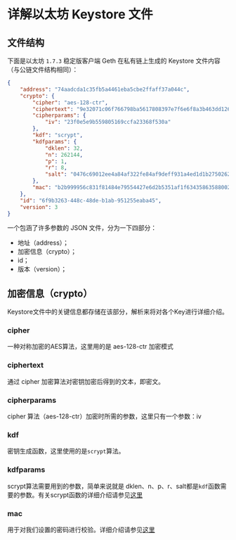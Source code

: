 # 详解以太坊 Keystore 文件

## 文件结构

下面是以太坊 `1.7.3` 稳定版客户端 Geth 在私有链上生成的 Keystore 文件内容（与公链文件结构相同）：

``` JSON
{
	"address": "74aadcda1c35fb5a4461eba5cbe2ffaff37a044c",
	"crypto": {
		"cipher": "aes-128-ctr",
		"ciphertext": "9e32071c06f766798ba5617808397e7f6e6f8a3b463dd126eef5e850a7d06bd3",
		"cipherparams": {
			"iv": "23f0e5e9b559805169ccfa23368f530a"
		},
		"kdf": "scrypt",
		"kdfparams": {
			"dklen": 32,
			"n": 262144,
			"p": 1,
			"r": 8,
			"salt": "0476c69012ee4a84af322fe84af9deff931a4ed1d1b275026224112829f49a08"
		},
		"mac": "b2b999956c831f81484e79554427e6d2b5351af1f63435863588002c9920e13e"
	},
	"id": "6f9b3263-448c-48de-b1ab-951255eaba45",
	"version": 3
}
```

一个包涵了许多参数的 JSON 文件，分为一下四部分：

- 地址（address）；
- 加密信息（crypto）；
- id；
- 版本（version）；

## 加密信息（crypto）

Keystore文件中的关键信息都存储在该部分，解析来将对各个Key进行详细介绍。

### cipher

一种对称加密的AES算法，这里用的是 aes-128-ctr 加密模式

### ciphertext
通过 cipher 加密算法对密钥加密后得到的文本，即密文。

### cipherparams
cipher 算法（aes-128-ctr）加密时所需的参数，这里只有一个参数：iv

### kdf
密钥生成函数，这里使用的是`scrypt`算法。

### kdfparams
scrypt算法需要用到的参数，简单来说就是 dklen、n、p、r、salt都是`kdf`函数需要的参数。有关scrypt函数的详细介绍请参见[这里](https://tools.ietf.org/html/rfc7914)

### mac
用于对我们设置的密码进行校验。详细介绍请参见[这里](https://github.com/hashcat/hashcat/issues/1228)